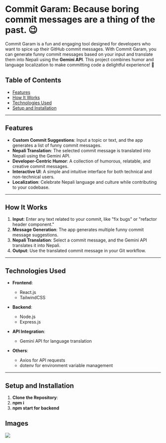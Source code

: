 # Commit Garam: Because boring commit messages are a thing of the past. 😉
Commit Garam is a fun and engaging tool designed for developers who want to spice up their GitHub commit messages. With Commit Garam, you can generate funny commit messages based on your input and translate them into Nepali using the **Gemini API**. This project combines humor and language localization to make committing code a delightful experience! 🚀

## Table of Contents

- [Features](#features)
- [How It Works](#how-it-works)
- [Technologies Used](#technologies-used)
- [Setup and Installation](#setup-and-installation)

---

## Features

- **Custom Commit Suggestions**: Input a topic or text, and the app generates a list of funny commit messages.  
- **Nepali Translation**: The selected commit message is translated into Nepali using the Gemini API.  
- **Developer-Centric Humor**: A collection of humorous, relatable, and creative commit messages.  
- **Interactive UI**: A simple and intuitive interface for both technical and non-technical users.  
- **Localization**: Celebrate Nepali language and culture while contributing to your codebase.  

---

## How It Works

1. **Input**: Enter any text related to your commit, like "fix bugs" or "refactor header component."  
2. **Message Generation**: The app generates multiple funny commit message suggestions.  
3. **Nepali Translation**: Select a commit message, and the Gemini API translates it into Nepali.  
4. **Output**: Use the translated commit message in your Git workflow.

---

## Technologies Used

- **Frontend**:  
  - React.js  
  - TailwindCSS  

- **Backend**:  
  - Node.js  
  - Express.js  

- **API Integration**:  
  - Gemini API for language translation  

- **Others**:  
  - Axios for API requests  
  - dotenv for environment variable management  

---

## Setup and Installation

1. **Clone the Repository**:
2. **npm i**
3. **npm start for backend**

## Images
<img src="https://res.cloudinary.com/aayushmhrznn/image/upload/v1735750308/commit-garam_okunah.png" />
   
